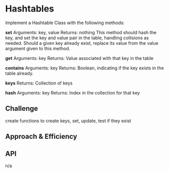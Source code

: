 # Hashtables
<!-- Short summary or background information -->
Implement a Hashtable Class with the following methods:

**set**
Arguments: key, value
Returns: nothing
This method should hash the key, and set the key and value pair in the table, handling collisions as needed.
Should a given key already exist, replace its value from the value argument given to this method.

**get**
Arguments: key
Returns: Value associated with that key in the table

**contains**
Arguments: key
Returns: Boolean, indicating if the key exists in the table already.

**keys**
Returns: Collection of keys

**hash**
Arguments: key
Returns: Index in the collection for that key

## Challenge
<!-- Description of the challenge -->
create functions to create keys, set, update, test if they exist

## Approach & Efficiency
<!-- What approach did you take? Why? What is the Big O space/time for this approach? -->

## API
<!-- Description of each method publicly available in each of your hashtable -->
n/a
